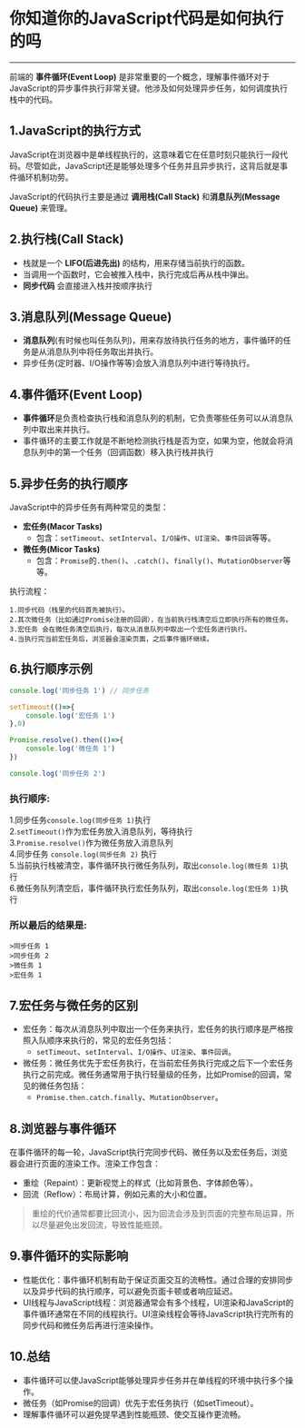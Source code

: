 # 你知道你的JavaScript代码是如何执行的吗
---
前端的 **事件循环(Event Loop)** 是非常重要的一个概念，理解事件循环对于JavaScript的异步事件执行非常关键。他涉及如何处理异步任务，如何调度执行栈中的代码。

## 1.JavaScript的执行方式
JavaScript在浏览器中是单线程执行的，这意味着它在任意时刻只能执行一段代码。尽管如此，JavaScript还是能够处理多个任务并且异步执行，这背后就是事件循环机制功劳。

JavaScript的代码执行主要是通过 **调用栈(Call Stack)** 和**消息队列(Message Queue)** 来管理。

## 2.执行栈(Call Stack)
- 栈就是一个 **LIFO(后进先出)** 的结构，用来存储当前执行的函数。
- 当调用一个函数时，它会被推入栈中，执行完成后再从栈中弹出。
-  **同步代码** 会直接进入栈并按顺序执行

## 3.消息队列(Message Queue)
- **消息队列**(有时候也叫任务队列)，用来存放待执行任务的地方，事件循环的任务是从消息队列中将任务取出并执行。
- 异步任务(定时器、I/O操作等等)会放入消息队列中进行等待执行。

## 4.事件循环(Event Loop)
- **事件循环**是负责检查执行栈和消息队列的机制，它负责哪些任务可以从消息队列中取出来并执行。
- 事件循环的主要工作就是不断地检测执行栈是否为空，如果为空，他就会将消息队列中的第一个任务（回调函数）移入执行栈并执行

## 5.异步任务的执行顺序
JavaScript中的异步任务有两种常见的类型：
- **宏任务(Macor Tasks)**
	- 包含：`setTimeout`、`setInterval`、`I/O操作`、`UI渲染`、`事件回调`等等。
- **微任务(Micor Tasks)**
	- 包含：`Promise`的`.then()`、`.catch()`、`finally()`、`MutationObserver`等等。

执行流程：

	1.同步代码（栈里的代码首先被执行）。
	2.其次微任务（比如通过Promise注册的回调），在当前执行栈清空后立即执行所有的微任务。
	3.宏任务 会在微任务清空后执行，每次从消息队列中取出一个宏任务进行执行。
	4.当执行完当前宏任务后，浏览器会渲染页面，之后事件循环继续。

## 6.执行顺序示例
```js
console.log('同步任务 1') // 同步任务

setTimeout(()=>{
	console.log('宏任务 1')
},0)

Promise.resolve().then(()=>{
	console.log('微任务 1')
})

console.log('同步任务 2')
```
### 执行顺序:
1.同步任务`console.log(同步任务 1)`执行  
2.`setTimeout()`作为宏任务放入消息队列，等待执行  
3.`Promise.resolve()`作为微任务放入消息队列  
4.同步任务 `console.log(同步任务 2)` 执行  
5.当前执行栈被清空，事件循环执行微任务队列，取出`console.log(微任务 1)`执行  
6.微任务队列清空后，事件循环执行宏任务队列，取出`console.log(宏任务 1)`执行

### 所以最后的结果是:
	>同步任务 1
	>同步任务 2
	>微任务 1
	>宏任务 1

## 7.宏任务与微任务的区别
- 宏任务：每次从消息队列中取出一个任务来执行，宏任务的执行顺序是严格按照入队顺序来执行的，常见的宏任务包括：
	- `setTimeout`、`setInterval`、`I/O操作`、`UI渲染`、`事件回调`。
- 微任务：微任务优先于宏任务执行，在当前宏任务执行完成之后下一个宏任务执行之前完成。微任务通常用于执行轻量级的任务，比如Promise的回调，常见的微任务包括：
	- `Promise.then.catch.finally`、`MutationObserver`。

## 8.浏览器与事件循环
在事件循环的每一轮，JavaScript执行完同步代码、微任务以及宏任务后，浏览器会进行页面的渲染工作。渲染工作包含：
- 重绘（Repaint）：更新视觉上的样式（比如背景色、字体颜色等）。
- 回流（Reflow）：布局计算，例如元素的大小和位置。
>重绘的代价通常都要比回流小，因为回流会涉及到页面的完整布局运算，所以尽量避免出发回流，导致性能瓶颈。

## 9.事件循环的实际影响
- 性能优化：事件循环机制有助于保证页面交互的流畅性。通过合理的安排同步以及异步代码的执行顺序，可以避免页面卡顿或者响应延迟。
- UI线程与JavaScript线程：浏览器通常会有多个线程，UI渲染和JavaScript的事件循环通常在不同的线程执行。UI渲染线程会等待JavaScript执行完所有的同步代码和微任务后再进行渲染操作。

## 10.总结
- 事件循环可以使JavaScript能够处理异步任务并在单线程的环境中执行多个操作。
- 微任务（如Promise的回调）优先于宏任务执行（如setTimeout）。
- 理解事件循环可以避免提早遇到性能瓶颈、使交互操作更流畅。